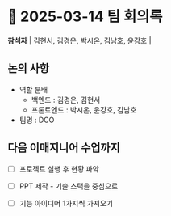# 📅 2025-03-14 팀 회의록

**참석자** | 김현서, 김경은, 박시온, 김남호, 윤강호 |


## 논의 사항
- 역할 분배
  - 백엔드 : 김경은, 김현서
  - 프론트엔드 : 박시온, 윤강호, 김남호
- 팀명 : DCO

## 다음 이매지니어 수업까지
- [ ] 프로젝트 실행 후 현황 파악
- [ ] PPT 제작 - 기술 스택을 중심으로
- [ ] 기능 아이디어 1가지씩 가져오기

